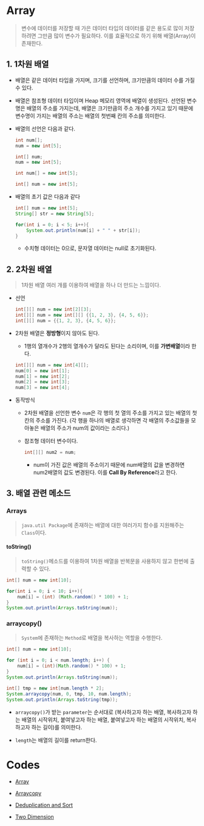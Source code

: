 # Array

> 변수에 데이터를 저장할 때 가은 데이터 타입의 데이터를 같은 용도로 많이 저장하려면 그만큼 많이 변수가 필요하다. 이를 효율적으로 하기 위해 배열(Array)이 존재한다.

## 1. 1차원 배열

* 배열은 같은 데이터 타입을 가지며, 크기를 선언하며, 크기만큼의 데이터 수를 가질 수 있다.

* 배열은 참조형 데이터 타입이며 Heap 메모리 영역에 배열이 생성된다. 선언된 변수명은 배열의 주소를 가지는데, 배열은 크기만큼의 주소 개수를 가지고 있기 때문에 변수명이 가지는 배열의 주소는 배열의 첫번째 칸의 주소를 의미한다.

* 배열의 선언은 다음과 같다.

  ```java
  int num[];
  num = new int[5];
  
  int[] num;
  num = new int[5];
  
  int num[] = new int[5];
  
  int[] num = new int[5];
  ```

* 배열의 초기 값은 다음과 같다

  ```java
  int[] num = new int[5];
  String[] str = new String[5];
  
  for(int i = 0; i < 5; i++){
      System.out.println(num[i] + " " + str[i]);
  }
  ```

  * 수치형 데이터는 0으로, 문자열 데이터는 null로 초기화된다.

## 2. 2차원 배열

> 1차원 배열 여러 개를 이용하여 배열을 하나 더 만드는 느낌이다.

* 선언

  ```java
  int[][] num = new int[2][3];
  int[][] num = new int[][] {{1, 2, 3}, {4, 5, 6}};
  int[][] num = {{1, 2, 3}, {4, 5, 6}};
  ```

* 2차원 배열은 **정방형**이지 않아도 된다.

  * 1행의 열개수가 2행의 열개수가 달라도 된다는 소리이며, 이를 **가변배열**이라 한다.

  ```java
  int[][] num = new int[4][];
  num[0] = new int[1];
  num[1] = new int[2];
  num[2] = new int[3];
  num[3] = new int[4];
  ```

* 동작방식

  * 2차원 배열을 선언한 변수 `num`은 각 행의 첫 열의 주소를 가지고 있는 배열의 첫 칸의 주소를 가진다. (각 행을 하나의 배열로 생각하면 각 배열의 주소값들을 모아놓은 배열의 주소가 num의 값이라는 소리다.)

  * 참조형 데이터 변수이다.

    ```java
    int[][] num2 = num;
    ```

    * num이 가진 값은 배열의 주소이기 때문에 num배열의 값을 변경하면 num2배열의 값도 변경된다. 이를 **Call By Reference**라고 한다.

## 3. 배열 관련 메소드

### Arrays

> `java.util Package`에 존재하는 배열에 대한 여러가지 함수를 지원해주는 `Class`이다.

#### toString()

> `toString()`메소드를 이용하여 1차원 배열을 반복문을 사용하지 않고 한번에 출력할 수 있다.

```java
int[] num = new int[10];

for(int i = 0; i < 10; i++){
    num[i] = (int) (Math.random() * 100) + 1;
}
System.out.println(Arrays.toString(num));
```

### arraycopy()

> `System`에 존재하는 `Method`로 배열을 복사하는 역할을 수행한다.

```java
int[] num = new int[10];
		
for (int i = 0; i < num.length; i++) {
	num[i] = (int)(Math.random() * 100) + 1;
}
System.out.println(Arrays.toString(num));

int[] tmp = new int[num.length * 2];
System.arraycopy(num, 0, tmp, 10, num.length);
System.out.println(Arrays.toString(tmp));
```

* `arraycopy()`가 받는 `parameter`는 순서대로 (복사하고자 하는 배열, 복사하고자 하는 배열의 시작위치, 붙여넣고자 하는 배열, 붙여넣고자 하는 배열의 시작위치, 복사하고자 하는 길이)를 의미한다.

* `length`는 배열의 길이를 return한다.

# Codes

* [Array](https://github.com/TunaHG/Eclipse_Workspace/blob/master/Java_Multicampus/src/Day04/Test04_array.java)

* [Arraycopy](https://github.com/TunaHG/Eclipse_Workspace/blob/master/Java_Multicampus/src/Day04/Test05_arraycopy.java)

* [Deduplication and Sort](https://github.com/TunaHG/Eclipse_Workspace/blob/master/Java_Multicampus/src/Day05/Test01_duplicate.java)

* [Two Dimension](https://github.com/TunaHG/Eclipse_Workspace/blob/master/Java_Multicampus/src/Day05/Test02_Twodim.java)